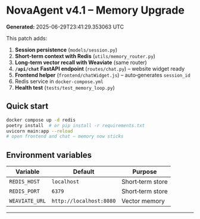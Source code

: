 # NovaAgent v4.1 – Memory Upgrade

**Generated:** 2025-06-29T23:41:29.353063 UTC

This patch adds:

1. **Session persistence** (`models/session.py`)
2. **Short‑term context with Redis** (`utils/memory_router.py`)
3. **Long‑term vector recall with Weaviate** (same router)
4. **`/api/chat` FastAPI endpoint** (`routes/chat.py`) – website widget ready
5. **Frontend helper** (`frontend/chatWidget.js`) – auto‑generates `session_id`
6. Redis service in `docker-compose.yml`
7. **Health test** (`tests/test_memory_loop.py`)

## Quick start

```bash
docker compose up -d redis
poetry install  # or pip install -r requirements.txt
uvicorn main:app --reload
# open frontend and chat – memory now sticks
```

## Environment variables

| Variable | Default | Purpose |
|----------|---------|---------|
| `REDIS_HOST` | `localhost` | Short‑term store |
| `REDIS_PORT` | `6379` | Short‑term store |
| `WEAVIATE_URL` | `http://localhost:8080` | Vector memory |

---
